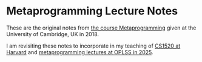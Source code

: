 # Metaprogramming Lecture Notes

These are the original notes from [the course Metaprogramming](https://github.com/namin/metaprogramming) given at the University of Cambridge, UK in 2018.

I am revisiting these notes to incorporate in my teaching of [CS1520 at Harvard](http://cs152.namin.net) and [metaprogramming lectures at OPLSS in 2025](https://www.cs.uoregon.edu/research/summerschool/summer25/topics.php).
